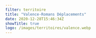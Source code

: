 ```yaml
---
filter: territoire
title: "Valence-Romans Déplacements"
date: 2020-12-28T15:46:34Z
showTitle: true
logo: /images/territoires/valence.webp
---
```

